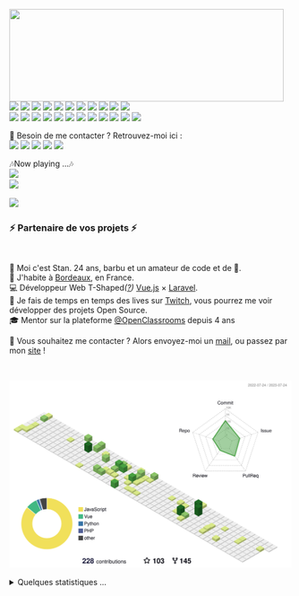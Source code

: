 <p>
  <img align="left" width="490" height="165" src="https://github-readme-stats.vercel.app/api?username=MrStanDu33&show_icons=true&hide_border=false&line_height=20&title_color=f69673&icon_color=1b93c9&show_owner=true"/>
  <p>
    <img src="https://img.shields.io/badge/-Visual%20Studio%20Code-23A9F2?style=flat-square&logo=Visual%20Studio%20Code&logoColor=white"/>
    <img src="https://img.shields.io/badge/-Github-181717?style=flat-square&logo=GitHub&logoColor=white"/>
    <img src="https://img.shields.io/badge/-Git-F44D27?style=flat-square&logo=Git&logoColor=white"/>
    <img src="https://img.shields.io/badge/-NPM-CB3837?style=flat-square&logo=NPM&logoColor=white"/>
    <img src="https://img.shields.io/badge/-Apache-D22128?style=flat-square&logo=Apache&logoColor=white"/>
    <img src="https://img.shields.io/badge/-Trello-0079BF?style=flat-square&logo=Trello&logoColor=white"/>
    <img src="https://img.shields.io/badge/-Slack-E01563?style=flat-square&logo=Slack&logoColor=white"/>
    <img src="https://img.shields.io/badge/-Sketch-FA6400?style=flat-square&logo=Sketch&logoColor=white"/>
    <img src="https://img.shields.io/badge/-MySQL-F29111?style=flat-square&logo=MySQL&logoColor=white"/>
    <img src="https://img.shields.io/badge/-Insomnia-5849BE?style=flat-square&logo=Insomnia&logoColor=white"/>
    <img src="https://img.shields.io/badge/-Notion-000000?style=flat-square&logo=Notion&logoColor=white"/><br/>
    <img src="https://img.shields.io/badge/-Vue.js-42B883?style=flat-square&logo=Vue.js&logoColor=white"/>
    <img src="https://img.shields.io/badge/-Laravel-F55247?style=flat-square&logo=Laravel&logoColor=white"/>
    <img src="https://img.shields.io/badge/-Lumen-E74430?style=flat-square&logo=Lumen&logoColor=white"/>
    <img src="https://img.shields.io/badge/-Storybook-FF4785?style=flat-square&logo=Storybook&logoColor=white"/>
    <img src="https://img.shields.io/badge/-WebPack-1C78C0?style=flat-square&logo=WebPack&logoColor=white"/>
    <img src="https://img.shields.io/badge/-ESLint-4B32C3?style=flat-square&logo=ESLint&logoColor=white"/>
    <img src="https://img.shields.io/badge/-HTML5-E34F26?style=flat-square&logo=HTML5&logoColor=white"/>
    <img src="https://img.shields.io/badge/-CSS3-1572B6?style=flat-square&logo=CSS3&logoColor=white"/>
    <img src="https://img.shields.io/badge/-Debian-A80030?style=flat-square&logo=Debian&logoColor=white"/>
    <img src="https://img.shields.io/badge/-Google%20Cloud-4285F4?style=flat-square&logo=Google%20Cloud&logoColor=white"/>
    <img src="https://img.shields.io/badge/-OVH%20Cloud-123F6D?style=flat-square&logo=OVH&logoColor=white"/>
    <img src="https://img.shields.io/badge/-Codacy-222F29?style=flat-square&logo=Codacy&logoColor=white"/>
  </p>
</p>
<p>
  📣 Besoin de me contacter ? Retrouvez-moi ici :<br/>
  <a href="mailto:contact@daniels-roth-stan.fr?subject=[GitHub]%20🔥%20Prise%20de%20contact&body=Bonjour%20Stan%2C%0A%0AJe%20viens%20vers%20toi%20aujourd%27hui%20apr%C3%A8s%20avoir%20vu%20ton%20profil%20GitHub%20pour%20..."><img src="https://img.shields.io/badge/e‑mail-D14836.svg?style=for-the-badge&logo=GMail&logoColor=white"/></a>
  <a href="https://instagram.com/mrstandu33"><img src="https://img.shields.io/badge/instagram-E4405F.svg?style=for-the-badge&logo=instagram&logoColor=white"/></a>
  <a href="https://twitch.tv/mrstandu33"><img src="https://img.shields.io/badge/twitch-9146FF.svg?style=for-the-badge&logo=twitch&logoColor=white"/></a>
  <a href="https://linkedin.com/in/stan-daniels-roth-278478127"><img src="https://img.shields.io/badge/linkedin-0077B5.svg?style=for-the-badge&logo=linkedin&logoColor=white"/></a>
  <a href="https://twitter.com/mrstandu33"><img src="https://img.shields.io/badge/twitter-1DA1F2.svg?style=for-the-badge&logo=twitter&logoColor=white"/></a>
</p>
<p>
  🎶Now playing ...🎶<br/>
  <a href="http://spotify-informer.daniels-roth-stan.fr/">
    <img height="75" src="http://spotify-informer.daniels-roth-stan.fr/api"/>
  </a><br/>
  <a href="https://github.com/MrStanDu33/spotify-informer"><img src="https://img.shields.io/badge/built%20with%20MrStanDu33%2Fspotify‑informer-1ED760.svg?style=flat-square&logo=spotify&logoColor=white"/></a><br/>
</p>

<img src="http://views.whatilearened.today/views/github/MrStanDu33/views.svg"/>
<h3>⚡️ Partenaire de vos projets ⚡️</h3><br/>
<p>
  🧔 Moi c'est <bold>Stan</bold>. 24 ans, barbu et un amateur de code et de 🍺.<br/>
  💼 J'habite à <a href="https://www.google.com/maps?q=bordeaux">Bordeaux</a>, en France.<br/>
  💻 Développeur Web <bold>T-Shaped</bold><em>(<a href="https://letslearnabout.net/blog/what-it-is-a-t-shaped-developer-and-why-you-should-be-one">?</a>)</em> <bold><a href="https://vuejs.org">Vue.js</a></bold> × <bold><a href="https://laravel.com">Laravel</a></bold>.<br/>
  🎥 Je fais de temps en temps des lives sur <a href="https://twitch.tv/mrstandu33">Twitch</a>, vous pourrez me voir développer des projets Open Source. <br/>
  🎓 Mentor sur la plateforme <a href="https://github.com/OpenClassrooms">@OpenClassrooms</a> depuis 4 ans
</p>
<p>
  🔗 Vous souhaitez me contacter ? Alors envoyez-moi un <a href="mailto:contact@daniels-roth-stan.fr?subject=[GitHub]%20🔥%20Prise%20de%20contact&body=Bonjour%20Stan%2C%0A%0AJe%20viens%20vers%20toi%20aujourd%27hui%20apr%C3%A8s%20avoir%20vu%20ton%20profil%20GitHub%20pour%20...">mail</a>, ou passez par mon <a href="https://daniels-roth-stan.fr">site</a> !
</p><br/>

![](./profile-3d-contrib/profile-green-animate.svg)

<details>
  <summary>Quelques statistiques ...</summary><br/>

<!--START_SECTION:waka-->
![Code Time](http://img.shields.io/badge/Code%20Time-2%2C217%20hrs%2023%20mins-blue)

![Profile Views](http://img.shields.io/badge/Profile%20Views-454-blue)

**🐱 My GitHub Data** 

> 📦 2.5 MB Used in GitHub's Storage 
 > 
> 🏆 109 Contributions in the Year 2023
 > 
> 💼 Opted to Hire
 > 
> 📜 39 Public Repositories 
 > 
> 🔑 10 Private Repositories 
 > 
**I'm an Early 🐤** 

```text
🌞 Morning                1046 commits        █░░░░░░░░░░░░░░░░░░░░░░░░   05.61 % 
🌆 Daytime                10643 commits       ██████████████░░░░░░░░░░░   57.06 % 
🌃 Evening                6452 commits        █████████░░░░░░░░░░░░░░░░   34.59 % 
🌙 Night                  511 commits         █░░░░░░░░░░░░░░░░░░░░░░░░   02.74 % 
```
📅 **I'm Most Productive on Monday** 

```text
Monday                   4170 commits        ██████░░░░░░░░░░░░░░░░░░░   22.36 % 
Tuesday                  3686 commits        █████░░░░░░░░░░░░░░░░░░░░   19.76 % 
Wednesday                3581 commits        █████░░░░░░░░░░░░░░░░░░░░   19.20 % 
Thursday                 2308 commits        ███░░░░░░░░░░░░░░░░░░░░░░   12.37 % 
Friday                   2327 commits        ███░░░░░░░░░░░░░░░░░░░░░░   12.48 % 
Saturday                 1588 commits        ██░░░░░░░░░░░░░░░░░░░░░░░   08.51 % 
Sunday                   992 commits         █░░░░░░░░░░░░░░░░░░░░░░░░   05.32 % 
```


📊 **This Week I Spent My Time On** 

```text
🕑︎ Time Zone: Europe/Paris

💬 Programming Languages: 
Other                    2 hrs 33 mins       █████████████████████░░░░   85.17 % 
JavaScript               13 mins             ██░░░░░░░░░░░░░░░░░░░░░░░   07.56 % 
JSON                     8 mins              █░░░░░░░░░░░░░░░░░░░░░░░░   04.74 % 
sh                       3 mins              █░░░░░░░░░░░░░░░░░░░░░░░░   02.20 % 
INI                      0 secs              ░░░░░░░░░░░░░░░░░░░░░░░░░   00.29 % 

🔥 Editors: 
Chrome                   1 hr 36 mins        █████████████░░░░░░░░░░░░   53.27 % 
VS Code                  1 hr 20 mins        ███████████░░░░░░░░░░░░░░   44.53 % 
Zsh                      3 mins              █░░░░░░░░░░░░░░░░░░░░░░░░   02.20 % 

💻 Operating System: 
Windows                  1 hr 31 mins        █████████████░░░░░░░░░░░░   50.56 % 
WSL                      1 hr 24 mins        ████████████░░░░░░░░░░░░░   46.73 % 
Mac                      4 mins              █░░░░░░░░░░░░░░░░░░░░░░░░   02.71 % 
```

**I Mostly Code in JavaScript** 

```text
JavaScript               11 repos            ███████░░░░░░░░░░░░░░░░░░   26.19 % 
PHP                      10 repos            ██████░░░░░░░░░░░░░░░░░░░   23.81 % 
HTML                     9 repos             █████░░░░░░░░░░░░░░░░░░░░   21.43 % 
Vue                      5 repos             ███░░░░░░░░░░░░░░░░░░░░░░   11.90 % 
CSS                      3 repos             ██░░░░░░░░░░░░░░░░░░░░░░░   07.14 % 
```




 Last Updated on 25/07/2023 00:07:29 UTC
<!--END_SECTION:waka-->
</details>
